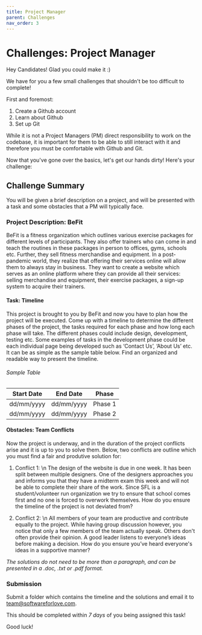 ```yaml
---
title: Project Manager
parent: Challenges
nav_order: 3
---
```


# Challenges: Project Manager

Hey Candidates! Glad you could make it :)

We have for you a few small challenges that shouldn't be too difficult to complete!

First and foremost:

1. Create a Github account
2. Learn about Github
3. Set up Git

While it is not a Project Managers (PM) direct responsibility to work on the codebase, it is important for them to be able to still interact with it and therefore you must be comfortable with Github and Git. 

Now that you've gone over the basics, let's get our hands dirty! Here's your challenge:


## Challenge Summary

You will be given a brief description on a project, and will be presented with a task and some obstacles that a PM will typically face. 

### Project Description: BeFit 
BeFit is a fitness organization which outlines various exercise packages for different levels of participants. They also offer trainers who can come in and teach the routines in these packages in person to offices, gyms, schools etc. Further, they sell fitness merchandise and equipment. In a post-pandemic world, they realize that offering their services online will allow them to always stay in business. They want to create a website which serves as an online platform where they can provide all their services: selling merchandise and equipment, their exercise packages, a sign-up system to acquire their trainers. 

#### Task: Timeline
This project is brought to you by BeFit and now you have to plan how the project will be executed. Come up with a timeline to determine the different phases of the project, the tasks required for each phase and how long each phase will take. The different phases could include design, development, testing etc. Some examples of tasks in the development phase could be each individual page being developed such as ‘Contact Us’, ‘About Us’ etc. It can be as simple as the sample table below. Find an organized and readable way to present the timeline. 

###### Sample Table

Start Date  | End Date   | Phase
------------| -----------| --------
dd/mm/yyyy  | dd/mm/yyyy | Phase 1
dd/mm/yyyy  | dd/mm/yyyy | Phase 2


#### Obstacles: Team Conflicts

Now the project is underway, and in the duration of the project conflicts arise and it is up to you to solve them. Below, two conflicts are outline which you must find a fair and produtive solution for: 

1. Conflict 1: \n
The design of the website is due in one week. It has been split between multiple designers. One of the designers approaches you and informs you that they have a midterm exam this week and will not be able to complete their share of the work. Since SFL is a student/volunteer run organization we try to ensure that school comes first and no one is forced to overwork themselves. How do you ensure the timeline of the project is not deviated from?

2. Conflict 2: \n
All members of your team are productive and contribute equally to the project. While having group discussion however, you notice that only a few members of the team actually speak. Others don't often provide their opinion. A good leader listens to everyone’s ideas before making a decision. How do you ensure you’ve heard everyone's ideas in a supportive manner?
	
_The solutions do not need to be more than a paragraph, and can be presented in a .doc, .txt or .pdf format._

### Submission
 
Submit a folder which contains the timeline and the solutions and email it to [team@softwareforlove.com](team@softwareforlove.com).


This should be completed within _7 days_ of you being assigned this task!

Good luck!

